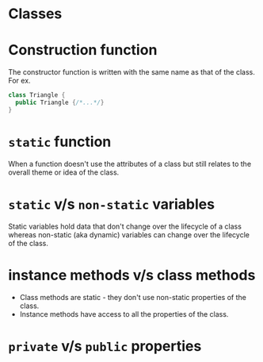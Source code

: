 # Classes

# Construction function
The constructor function is written with the same name as that of the class.  For ex.

```java
class Triangle {
  public Triangle {/*...*/}
}
```

# `static` function
When a function doesn't use the attributes of a class but still relates to the overall theme or idea of the class.

# `static` v/s `non-static` variables
Static variables hold data that don't change over the lifecycle of a class whereas non-static (aka dynamic) variables can change over
the lifecycle of the class.

# instance methods v/s class methods
- Class methods are static - they don't use non-static properties of the class.
- Instance methods have access to all the properties of the class.

# `private` v/s `public` properties
